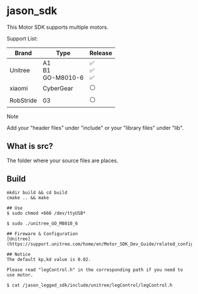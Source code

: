 # jason_sdk

This Motor SDK supports multiple motors.

Support List:

|Brand|Type|Release|
|-|-|-|
|Unitree|A1</br>B1</br>GO-M8010-6|✅</br>✅</br>✅|
|xiaomi|CyberGear|⚪|
|RobStride|03|⚪|

> [!NOTE]
> Add your "header files" under "include" or your "library files" under "lib".

## What is src?
The folder where your source files are places.

## Build

```
mkdir build && cd build
cmake .. && make

## Use
$ sudo chmod +666 /dev/ttyUSB*

$ sudo ./unitree_GO_M8010_6

## Fireware & Configuration
[Unitree](https://support.unitree.com/home/en/Motor_SDK_Dev_Guide/related_configuration)

## Notice
The default kp,kd value is 0.02.

Please read "legControl.h" in the corresponding path if you need to use motor.

$ cat /jason_legged_sdk/include/unitree/legControl/legControl.h
